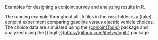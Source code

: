 Examples for designing a conjoint survey and analyzing results in R. 

The running example throughout all `.R` files in the `code` folder is a (fake) conjoint experiment comparing gasoline versus electric vehicle choices. The choice data are simulated using the [{conjointTools}](https://github.com/jhelvy/conjointTools) package and analyzed using the [{logitr}}(https://github.com/jhelvy/logitr) package.

